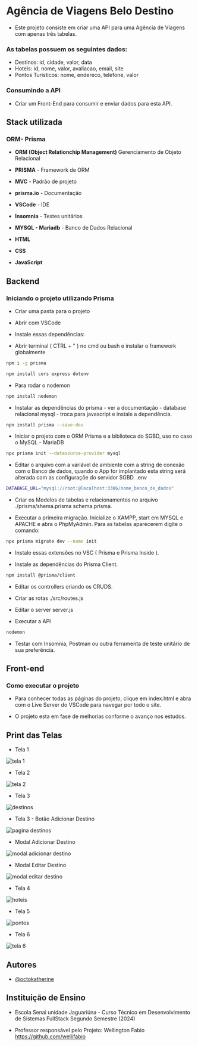 # Agência de Viagens Belo Destino

- Este projeto consiste em criar uma API para uma Agência de Viagens com apenas três tabelas.

### As tabelas possuem os seguintes dados:

- Destinos: id, cidade, valor, data
- Hoteis: id, nome, valor, avaliacao, email, site
- Pontos Turisticos: nome, endereco, telefone, valor

### Consumindo a API

- Criar um Front-End para consumir e enviar dados para esta API.

## Stack utilizada

### ORM- Prisma

- **ORM (Object Relationchip Management)** Gerenciamento de Objeto Relacional

- **PRISMA** - Framework de ORM

- **MVC** - Padrão de projeto 

- **prisma.io** - Documentação 

- **VSCode** - IDE

- **Insomnia** - Testes unitários

- **MYSQL - Mariadb** - Banco de Dados Relacional

- **HTML**

- **CSS**

- **JavaScript**

## Backend

### Iniciando o projeto utilizando Prisma

- Criar uma pasta para o projeto

- Abrir com VSCode

- Instale essas dependências:

- Abrir terminal ( CTRL + " ) no cmd ou bash e instalar o framework globalmente

```bash
npm i -g prisma
```

```bash
npm install cors express dotenv
```

- Para rodar o nodemon

```bash
npm install nodemon
```

- Instalar as dependências do prisma - ver a documentação - database relacional mysql - troca para javascript e instale a dependência. 

```bash
npn install prisma --save-dev
```

- Iniciar o projeto com o ORM Prisma e a biblioteca do SGBD, uso no caso o MySQL - MariaDB

```bash
npx prisma init --datasource-provider mysql
```

-  Editar o arquivo com a variável de ambiente com a string de conexão com o Banco de dados, quando o App for implantado esta string será alterada com as configuraçõe do servidor SGBD.
.env

```bash
DATABASE_URL="mysql://root:@localhost:3306/nome_banco_de_dados"
```

- Criar os Modelos de tabelas e relacionamentos no arquivo ./prisma/shema.prisma 
schema.prisma.

- Executar a primeira migração. Inicialize o XAMPP, start em MYSQL e APACHE e abra o PhpMyAdmin. Para as tabelas aparecerem digite o comando:

```bash
npx prisma migrate dev --name init
```
- Instale essas extensões no VSC ( Prisma e Prisma Inside ).

- Instale as dependências do Prisma Client.

```bash
npm install @prisma/client
```

- Editar os controllers criando os CRUDS. 

- Criar as rotas
./src/routes.js

- Editar o server
server.js

- Executar a API

```bash
nodemon
```

- Testar com Insomnia, Postman ou outra ferramenta de teste unitário de sua preferência.

## Front-end

### Como executar o projeto

- Para conhecer todas as páginas do projeto, clique em index.html e abra com o Live Server do VSCode para navegar por todo o site.

- O projeto esta em fase de melhorias conforme o avanço nos estudos.

## Print das Telas

- Tela 1

![tela 1](https://github.com/Carla-coder/Agencia_Belo_Destino/assets/128012862/741a9153-d669-4832-85be-a3e2dbad851c)

- Tela 2

![tela 2](https://github.com/Carla-coder/Agencia_Belo_Destino/assets/128012862/3974e2c7-496a-4b73-a2b9-659949dc881a)

- Tela 3

![destinos](https://github.com/Carla-coder/Agencia_Belo_Destino/assets/128012862/7430e08a-a2ab-4618-997e-ecdff9d3eaab)

- Tela 3 - Botão Adicionar Destino

![pagina destinos](https://github.com/Carla-coder/Agencia_Belo_Destino/assets/128012862/c7600b6b-1bce-48af-b405-006561e630ae)

- Modal Adicionar Destino

![modal adicionar destino](https://github.com/Carla-coder/Agencia_Belo_Destino/assets/128012862/72ebce3e-28af-47fb-84c8-05bfeb7c041f)

- Modal Editar Destino

![modal editar destino](https://github.com/Carla-coder/Agencia_Belo_Destino/assets/128012862/d51f7e03-3e72-4998-957d-2ef4bb96cfaa)

- Tela 4

![hoteis](https://github.com/Carla-coder/Agencia_Belo_Destino/assets/128012862/1abb7d9a-a7d7-4cb2-b714-3acd53485b7f)

- Tela 5

![pontos](https://github.com/Carla-coder/Agencia_Belo_Destino/assets/128012862/628585eb-85e7-4b6b-84bf-86d4c2665b34)

- Tela 6

![tela 6](https://github.com/Carla-coder/Agencia_Belo_Destino/assets/128012862/87a3ea73-8660-47e2-807f-5d74ede4dd81)

## Autores

- [@octokatherine](https://www.github.com/Carla-coder)

## Instituição de Ensino

- Escola Senai unidade Jaguariúna - Curso Técnico em Desenvolvimento de Sistemas FullStack  Segundo Semestre (2024)

- Professor responsável pelo Projeto: Wellington Fabio https://github.com/wellifabio
